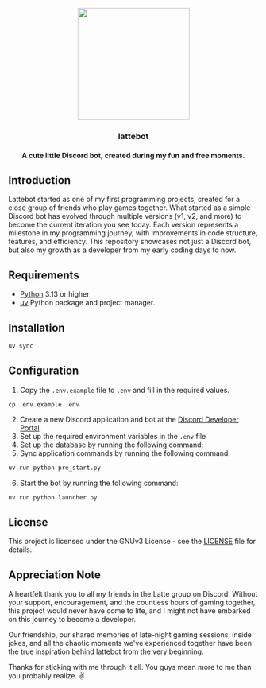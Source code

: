 <p align="center">
  <img width="225" height="225" src="https://i.imgur.com/ufq5WOM.png">
</p>
<h3 align="center">lattebot</h5>
<h4 align="center">A cute little Discord bot, created during my fun and free moments.</h5>

## Introduction

Lattebot started as one of my first programming projects, created for a close group of friends who play games together. What started as a simple Discord bot has evolved through multiple versions (v1, v2, and more) to become the current iteration you see today. Each version represents a milestone in my programming journey, with improvements in code structure, features, and efficiency. This repository showcases not just a Discord bot, but also my growth as a developer from my early coding days to now.


## Requirements

- [Python](https://www.python.org) 3.13 or higher
- [uv](https://docs.astral.sh/uv) Python package and project manager.

## Installation

```bash
uv sync
```

## Configuration

1. Copy the `.env.example` file to `.env` and fill in the required values.

```
cp .env.example .env
```

2. Create a new Discord application and bot at the [Discord Developer Portal](https://discord.com/developers/applications).
3. Set up the required environment variables in the `.env` file
4. Set up the database by running the following command:
5. Sync application commands by running the following command:

```bash
uv run python pre_start.py
```

6. Start the bot by running the following command:

```bash
uv run python launcher.py
```

## License

This project is licensed under the GNUv3 License - see the [LICENSE](LICENSE.md) file for details.

## Appreciation Note

A heartfelt thank you to all my friends in the Latte group on Discord. Without your support, encouragement, and the countless hours of gaming together, this project would never have come to life, and I might not have embarked on this journey to become a developer.

Our friendship, our shared memories of late-night gaming sessions, inside jokes, and all the chaotic moments we've experienced together have been the true inspiration behind lattebot from the very beginning.

Thanks for sticking with me through it all. You guys mean more to me than you probably realize. ✌️